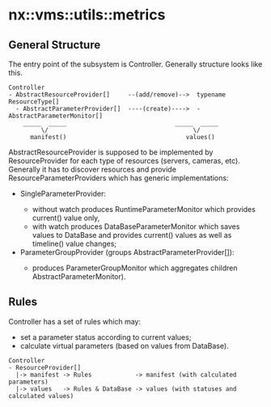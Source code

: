 # nx::vms::utils::metrics

## General Structure

The entry point of the subsystem is Controller. Generally structure looks like this.

```
Controller
- AbstractResourceProvider[]     --(add/remove)-->  typename ResourceType[]
  - AbstractParameterProvider[]  ----(create)---->  - AbstractParameterMonitor[]
    _____  _____                              _____  _____
         \/                                        \/
      manifest()                                 values()

```

AbstractResourceProvider is supposed to be implemented by ResourceProvider<ResourceType> for each
type of resources (servers, cameras, etc). Generally it has to discover resources and provide
ResourceParameterProviders<ResourceType> which has generic implementations:
- SingleParameterProvider<ResourceType>:
  - without watch produces RuntimeParameterMonitor which provides current() value only,
  - with watch produces DataBaseParameterMonitor which saves values to DataBase and provides
    current() values as well as timeline() value changes;
- ParameterGroupProvider<ResourceType> (groups AbstractParameterProvider<ResourceType>[]):
  - produces ParameterGroupMonitor which aggregates children AbstractParameterMonitor).


## Rules

Controller has a set of rules which may:
- set a parameter status according to current values;
- calculate virtual parameters (based on values from DataBase).

```
Controller
- ResourceProvider[]
  |-> manifest -> Rules            -> manifest (with calculated parameters)
  |-> values   -> Rules & DataBase -> values (with statuses and calculated values)
```
